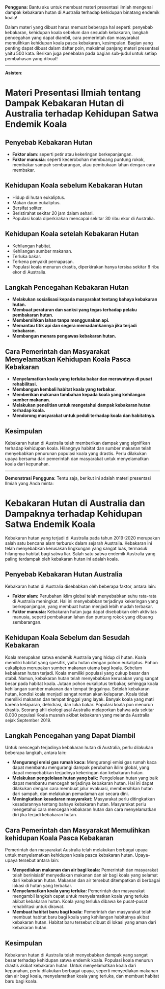 **Pengguna:** Bantu aku untuk membuat materi presentasi ilmiah mengenai dampak kebakaran hutan di Australia terhadap kehidupan binatang endemik koala!

Dalam materi yang dibuat harus memuat beberapa hal seperti: penyebab kebakaran, kehidupan koala sebelum dan sesudah kebakaran, langkah pencegahan yang dapat diambil, cara pemerintah dan masyarakat memulihkan kehidupan koala pasca kebakaran, kesimpulan.
Bagian yang penting dapat dibuat dalam daftar poin, maksimal panjang materi presentasi yaitu 500 kata. 
Berikan juga penebalan pada bagian sub-judul untuk setiap pembahasan yang dibuat!

----
**Asisten:**
# **Materi Presentasi Ilmiah tentang Dampak Kebakaran Hutan di Australia terhadap Kehidupan Satwa Endemik Koala**


## **Penyebab Kebakaran Hutan**

- **Faktor alam**: seperti petir atau kekeringan berkepanjangan.
- **Faktor manusia**: seperti kecerobohan membuang puntung rokok, membakar sampah sembarangan, atau pembukaan lahan dengan cara membakar.

## **Kehidupan Koala sebelum Kebakaran Hutan**

- Hidup di hutan eukaliptus.
- Makan daun eukaliptus.
- Bersifat soliter. 
- Beristirahat sekitar 20 jam dalam sehari.
- Populasi koala diperkirakan mencapai sekitar 30 ribu ekor di Australia.

## **Kehidupan Koala setelah Kebakaran Hutan**

- Kehilangan habitat. 
- Kehilangan sumber makanan. 
- Terluka bakar. 
- Terkena penyakit pernapasan. 
- Populasi koala menurun drastis, diperkirakan hanya tersisa sekitar 8 ribu ekor di Australia.

## **Langkah Pencegahan Kebakaran Hutan**

- **Melakukan sosialisasi kepada masyarakat tentang bahaya kebakaran hutan.**
- **Membuat peraturan dan sanksi yang tegas terhadap pelaku pembakaran hutan.**
- **Membersihkan lahan tanpa menggunakan api.**
- **Memantau titik api dan segera memadamkannya jika terjadi kebakaran.**
- **Membangun menara pengawas kebakaran hutan.**


## **Cara Pemerintah dan Masyarakat Menyelamatkan Kehidupan Koala Pasca Kebakaran**


- **Menyelamatkan koala yang terluka bakar dan merawatnya di pusat rehabilitasi.**
- **Membangun kembali habitat koala yang terbakar.**
- **Memberikan makanan tambahan kepada koala yang kehilangan sumber makanan.**
- **Melakukan penelitian untuk mengetahui dampak kebakaran hutan terhadap koala.**
- **Mendorong masyarakat untuk peduli terhadap koala dan habitatnya.**

## **Kesimpulan**

Kebakaran hutan di Australia telah memberikan dampak yang signifikan terhadap kehidupan koala. Hilangnya habitat dan sumber makanan telah menyebabkan penurunan populasi koala yang drastis. Perlu dilakukan upaya bersama dari pemerintah dan masyarakat untuk menyelamatkan koala dari kepunahan.

----

**Demonstrasi Pengguna:**
Tentu saja, berikut ini adalah materi presentasi Ilmiah yang Anda minta:

# **Kebakaran Hutan di Australia dan Dampaknya terhadap Kehidupan Satwa Endemik Koala**

Kebakaran hutan yang terjadi di Australia pada tahun 2019-2020 merupakan salah satu bencana alam terburuk dalam sejarah Australia. Kebakaran ini telah menyebabkan kerusakan lingkungan yang sangat luas, termasuk hilangnya habitat bagi satwa liar. Salah satu satwa endemik Australia yang paling terdampak oleh kebakaran hutan ini adalah koala.


## **Penyebab Kebakaran Hutan Australia**

Kebakaran hutan di Australia disebabkan oleh beberapa faktor, antara lain:

* **Faktor alam:** Perubahan iklim global telah menyebabkan suhu rata-rata di Australia meningkat. Hal ini menyebabkan terjadinya kekeringan yang berkepanjangan, yang membuat hutan menjadi lebih mudah terbakar.
* **Faktor manusia:** Kebakaran hutan juga dapat disebabkan oleh aktivitas manusia, seperti pembakaran lahan dan puntung rokok yang dibuang sembarangan.


## **Kehidupan Koala Sebelum dan Sesudah Kebakaran**

Koala merupakan satwa endemik Australia yang hidup di hutan. Koala memiliki habitat yang spesifik, yaitu hutan dengan pohon eukaliptus. Pohon eukaliptus merupakan sumber makanan utama bagi koala.
Sebelum kebakaran hutan terjadi. Koala memiliki populasi yang cukup besar dan stabil. Namun, kebakaran hutan telah menyebabkan kerusakan yang sangat besar pada habitat koala. Jutaan pohon eukaliptus terbakar, sehingga koala kehilangan sumber makanan dan tempat tinggalnya.
Setelah kebakaran hutan, kondisi koala menjadi sangat rentan akan kelaparan. Koala tidak memiliki makanan dan tempat tinggal yang layak. Banyak koala yang mati karena kelaparan, dehidrasi, dan luka bakar. Populasi koala pun menurun drastis. Seorang ahli ekologi asal Australia melaporkan bahwa ada sekitar  8.000 populasi Koala musnah akibat kebakaran yang melanda Australia sejak September 2019.


## **Langkah Pencegahan yang Dapat Diambil**

Untuk mencegah terjadinya kebakaran hutan di Australia, perlu dilakukan beberapa langkah, antara lain:

* **Mengurangi emisi gas rumah kaca:** Mengurangi emisi gas rumah kaca dapat membantu mengurangi dampak perubahan iklim global, yang dapat menyebabkan terjadinya kekeringan dan kebakaran hutan.
* **Melakukan pengelolaan hutan yang baik:** Pengelolaan hutan yang baik dapat membantu mencegah terjadinya kebakaran hutan. Hal ini dapat dilakukan dengan cara membuat jalur evakuasi, membersihkan hutan dari sampah, dan melakukan pemadaman api secara dini.
* **Meningkatkan kesadaran masyarakat:** Masyarakat perlu ditingkatkan kesadarannya tentang bahaya kebakaran hutan. Masyarakat perlu mengetahui cara mencegah kebakaran hutan dan cara menyelamatkan diri jika terjadi kebakaran hutan.


## **Cara Pemerintah dan Masyarakat Memulihkan kehidupan Koala Pasca Kebakaran**

Pemerintah dan masyarakat Australia telah melakukan berbagai upaya untuk menyelamatkan kehidupan koala pasca kebakaran hutan. Upaya-upaya tersebut antara lain:

* **Menyediakan makanan dan air bagi koala:** Pemerintah dan masyarakat telah berinisiatif menyediakan makanan dan air bagi koala yang selamat dari kebakaran hutan. Makanan dan air tersebut ditempatkan di berbagai lokasi di hutan yang terbakar.
* **Menyelamatkan koala yang terluka:** Pemerintah dan masyarakat mengambil langkah cepat untuk menyelamatkan koala yang terluka akibat kebakaran hutan. Koala yang terluka dibawa ke pusat-pusat rehabilitasi untuk dirawat.
* **Membuat habitat baru bagi koala:** Pemerintah dan masyarakat telah membuat habitat baru bagi koala yang kehilangan habitatnya akibat kebakaran hutan. Habitat baru tersebut dibuat di lokasi yang aman dari kebakaran hutan.


## **Kesimpulan**

Kebakaran hutan di Australia telah menyebabkan dampak yang sangat besar terhadap kehidupan satwa endemik koala. Populasi koala menurun drastis akibat kebakaran hutan. Untuk menyelamatkan koala dari kepunahan, perlu dilakukan berbagai upaya, seperti menyediakan makanan dan air bagi koala, menyelamatkan koala yang terluka, dan membuat habitat baru bagi koala.

